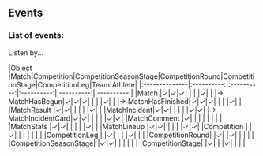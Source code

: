 ## Events

### List of events:

Listen by...

|Object           |Match|Competition|CompetitionSeasonStage|CompetitionRound|CompetitionStage|CompetitionLeg|Team|Athlete|
|:--------------|:----------:|:----------:|:----------:|:----------:|:----------:|
|Match          |✓|✓|✓| | | |✓| |
|→ MatchHasBegun|✓|✓|✓| | | |✓| |
|→ MatchHasFinished|✓|✓|✓| | | |✓| |
|MatchResult  |✓|✓| | | | |✓| |
|MatchIncident|✓|✓| | | | |✓|✓|
|→ MatchIncidentCard|✓|✓| | | | |✓|✓|
|MatchComment |✓| | | | | | | |
|MatchStats   |✓|✓| | | | |✓| |
|MatchLineup  |✓|✓| | | | |✓|✓|
|Competition    | |✓| | | | | | |
|CompetitionLeg  | |✓| | | |✓| | |
|CompetitionRound| |✓| |✓| | | | |
|CompetitionSeasonStage| |✓|✓| | | | | |
|CompetitionStage| |✓| | |✓| | | |